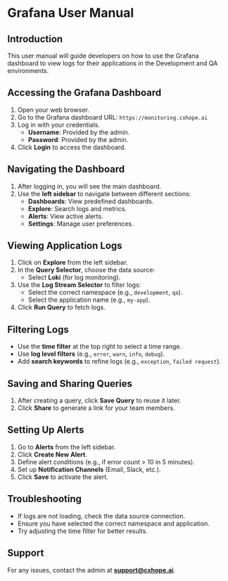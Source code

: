 # Grafana User Manual

## Introduction
This user manual will guide developers on how to use the Grafana dashboard to view logs for their applications in the Development and QA environments.

## Accessing the Grafana Dashboard
1. Open your web browser.
2. Go to the Grafana dashboard URL: `https://monitoring.cxhope.ai`
3. Log in with your credentials.
   - **Username**: Provided by the admin.
   - **Password**: Provided by the admin.
4. Click **Login** to access the dashboard.

## Navigating the Dashboard
1. After logging in, you will see the main dashboard.
2. Use the **left sidebar** to navigate between different sections:
   - **Dashboards**: View predefined dashboards.
   - **Explore**: Search logs and metrics.
   - **Alerts**: View active alerts.
   - **Settings**: Manage user preferences.

## Viewing Application Logs
1. Click on **Explore** from the left sidebar.
2. In the **Query Selector**, choose the data source:
   - Select **Loki** (for log monitoring).
3. Use the **Log Stream Selector** to filter logs:
   - Select the correct namespace (e.g., `development`, `qa`).
   - Select the application name (e.g., `my-app`).
4. Click **Run Query** to fetch logs.

## Filtering Logs
- Use the **time filter** at the top right to select a time range.
- Use **log level filters** (e.g., `error`, `warn`, `info`, `debug`).
- Add **search keywords** to refine logs (e.g., `exception`, `failed request`).

## Saving and Sharing Queries
1. After creating a query, click **Save Query** to reuse it later.
2. Click **Share** to generate a link for your team members.

## Setting Up Alerts
1. Go to **Alerts** from the left sidebar.
2. Click **Create New Alert**.
3. Define alert conditions (e.g., if error count > 10 in 5 minutes).
4. Set up **Notification Channels** (Email, Slack, etc.).
5. Click **Save** to activate the alert.

## Troubleshooting
- If logs are not loading, check the data source connection.
- Ensure you have selected the correct namespace and application.
- Try adjusting the time filter for better results.

## Support
For any issues, contact the admin at **support@cxhope.ai**.

